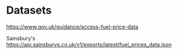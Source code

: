 # Datasets

https://www.gov.uk/guidance/access-fuel-price-data

Sainsbury's
https://api.sainsburys.co.uk/v1/exports/latest/fuel_prices_data.json
